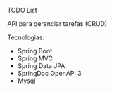TODO List 

API para gerenciar tarefas (CRUD) 

Tecnologias: 
* Spring Boot
* Spring MVC
* Spring Data JPA
* SpringDoc OpenAPI 3
* Mysql
